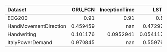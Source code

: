 | Dataset               |   GRU_FCN |   InceptionTime |      LSTM |   LSTM_FCN |
|:----------------------|----------:|----------------:|----------:|-----------:|
| ECG200                |  0.91     |       0.91      | 0.82      |  0.92      |
| HandMovementDirection |  0.459459 |     nan         | 0.472973  |  0.486486  |
| Handwriting           |  0.101176 |       0.0952941 | 0.0541176 |  0.0752941 |
| ItalyPowerDemand      |  0.970845 |     nan         | 0.559767  |  0.910593  |